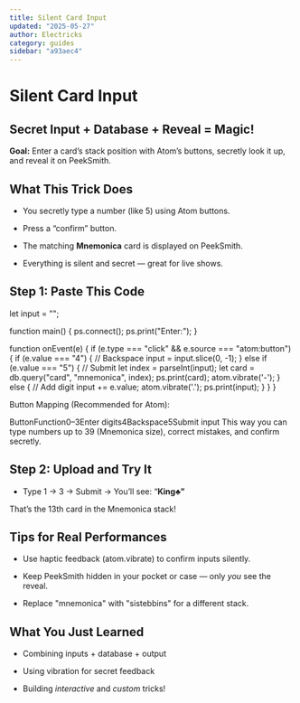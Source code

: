 ```yaml
---
title: Silent Card Input
updated: "2025-05-27"
author: Electricks
category: guides
sidebar: "a93aec4"
---
```


# Silent Card Input

## Secret Input + Database + Reveal = Magic!

 
 
 
 
 **Goal:** Enter a card’s stack position with Atom’s buttons, secretly look it up, and reveal it on PeekSmith.

 
 
 
 
 ## What This Trick Does

 
 
 
 
 - You secretly type a number (like 5) using Atom buttons.

- Press a “confirm” button.

- The matching **Mnemonica** card is displayed on PeekSmith.

- Everything is silent and secret — great for live shows.

 
 
 
 
 ## Step 1: Paste This Code

 
 
 
 
 
 
 
 let input = "";

function main() {
 ps.connect();
 ps.print("Enter:");
}

function onEvent(e) {
 if (e.type === "click" && e.source === "atom:button") {
 if (e.value === "4") {
 // Backspace
 input = input.slice(0, -1);
 } else if (e.value === "5") {
 // Submit
 let index = parseInt(input);
 let card = db.query("card", "mnemonica", index);
 ps.print(card);
 atom.vibrate('-');
 } else {
 // Add digit
 input += e.value;
 atom.vibrate('.');
 ps.print(input);
 }
 }
}
 
 
 
 
 
 
 
 Button Mapping (Recommended for Atom):

ButtonFunction0–3Enter digits4Backspace5Submit input This way you can type numbers up to 39 (Mnemonica size), correct mistakes, and confirm secretly.

 
 
 
 
 ## Step 2: Upload and Try It

 
 
 
 
 - Type 1 → 3 → Submit → You’ll see: “**King♣”**

That’s the 13th card in the Mnemonica stack!

 
 
 
 
 ## Tips for Real Performances

 
 
 
 
 - Use haptic feedback (atom.vibrate) to confirm inputs silently.

- Keep PeekSmith hidden in your pocket or case — only *you* see the reveal.

- Replace "mnemonica" with "sistebbins" for a different stack.

 
 
 
 
 ## What You Just Learned

 
 
 
 
 - Combining inputs + database + output

- Using vibration for secret feedback

- Building *interactive* and *custom* tricks!
